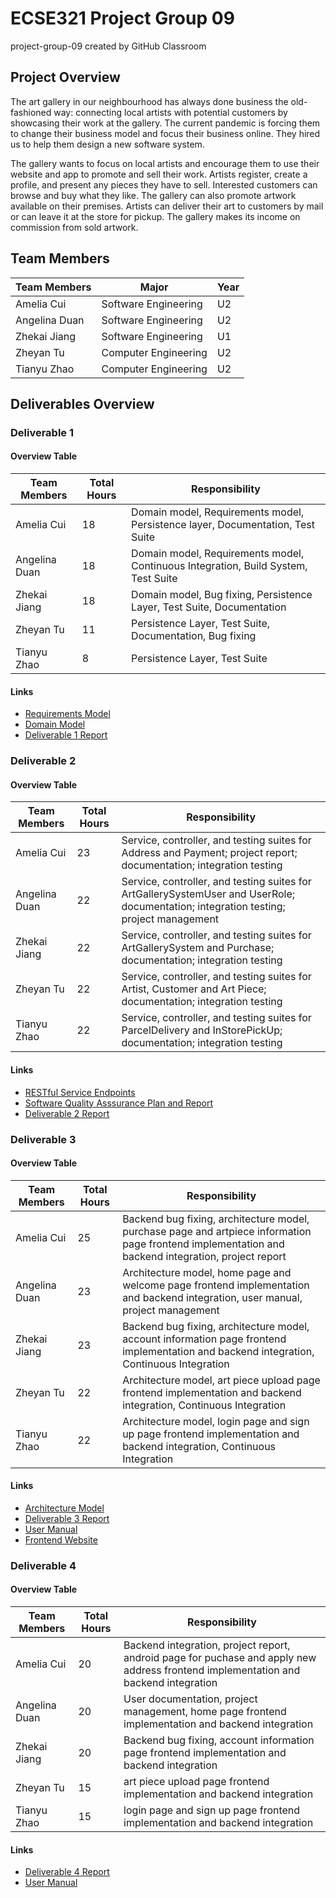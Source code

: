 # ECSE321 Project Group 09 
project-group-09 created by GitHub Classroom

## Project Overview

The art gallery in our neighbourhood has always done business the old-fashioned way: connecting local artists with potential customers by showcasing their work at the gallery. The current pandemic is forcing them to change their business model and focus their business online. They hired us to help them design a new software system.

The gallery wants to focus on local artists and encourage them to use their website and app to promote and sell their work. Artists register, create a profile, and present any pieces they have to sell. Interested customers can browse and buy what they like. The gallery can also promote artwork available on their premises. Artists can deliver their art to customers by mail or can leave it at the store for pickup. The gallery makes its income on commission from sold artwork.

## Team Members

| Team Members |	Major | Year |
| ------------ | ----------- |  ----------- |
| Amelia Cui |	Software Engineering | U2 |
| Angelina Duan	| Software Engineering | U2 |
| Zhekai Jiang | Software Engineering | U1 |
| Zheyan Tu | Computer Engineering | U2 |
| Tianyu Zhao | Computer Engineering | U2 |


## Deliverables Overview

### Deliverable 1

#### Overview Table

| Team Members |	Total Hours	| Responsibility |
| ------------ | ------------ | -------------- |
| Amelia Cui | 18 | Domain model, Requirements model, Persistence layer, Documentation, Test Suite |
| Angelina Duan	| 18 | Domain model, Requirements model, Continuous Integration, Build System, Test Suite |
| Zhekai Jiang | 18 | Domain model, Bug fixing, Persistence Layer, Test Suite, Documentation |
| Zheyan Tu | 11 | Persistence Layer, Test Suite, Documentation, Bug fixing |
| Tianyu Zhao | 8 | Persistence Layer, Test Suite |

#### Links
* [Requirements Model](https://github.com/McGill-ECSE321-Fall2020/project-group-09/wiki/Requirements-Model)
* [Domain Model](https://github.com/McGill-ECSE321-Fall2020/project-group-09/wiki/Domain-Model)
* [Deliverable 1 Report](https://github.com/McGill-ECSE321-Fall2020/project-group-09/wiki/Project-Report_1)

### Deliverable 2

#### Overview Table

| Team Members |	Total Hours	| Responsibility |
| ------------ | ------------ | -------------- |
| Amelia Cui | 23 | Service, controller, and testing suites for Address and Payment; project report; documentation; integration testing |
| Angelina Duan	| 22 | Service, controller, and testing suites for ArtGallerySystemUser and UserRole; documentation; integration testing; project management  |
| Zhekai Jiang | 22 | Service, controller, and testing suites for ArtGallerySystem and Purchase; documentation; integration testing |
| Zheyan Tu | 22 | Service, controller, and testing suites for Artist, Customer and Art Piece; documentation; integration testing |
| Tianyu Zhao | 22 | Service, controller, and testing suites for ParcelDelivery and InStorePickUp; documentation; integration testing |

#### Links
* [RESTful Service Endpoints](https://github.com/McGill-ECSE321-Fall2020/project-group-09/wiki/RESTful-Service-Endpoints)
* [Software Quality Asssurance Plan and Report](https://github.com/McGill-ECSE321-Fall2020/project-group-09/wiki/Software-QA-Plan-&-Report)
* [Deliverable 2 Report](https://github.com/McGill-ECSE321-Fall2020/project-group-09/wiki/Project-Report_2)

### Deliverable 3

#### Overview Table

| Team Members |	Total Hours	| Responsibility |
| ------------ | ------------ | -------------- |
| Amelia Cui | 25 | Backend bug fixing, architecture model, purchase page and artpiece information page frontend implementation and backend integration, project report|
| Angelina Duan	| 23 |  Architecture model, home page and welcome page frontend implementation and backend integration, user manual, project management |
| Zhekai Jiang | 23 | Backend bug fixing, architecture model, account information page frontend implementation and backend integration, Continuous Integration |
| Zheyan Tu | 22 | Architecture model, art piece upload page frontend implementation and backend integration, Continuous Integration |
| Tianyu Zhao | 22 | Architecture model, login page and sign up page frontend implementation and backend integration, Continuous Integration |

#### Links
* [Architecture Model](https://github.com/McGill-ECSE321-Fall2020/project-group-09/wiki/Architecture-Model)
* [Deliverable 3 Report](https://github.com/McGill-ECSE321-Fall2020/project-group-09/wiki/Project-Report_3)
* [User Manual](https://linduan.wixsite.com/website-2)
* [Frontend Website](https://artgallery-frontend-3223.herokuapp.com/)

### Deliverable 4

#### Overview Table

| Team Members |	Total Hours	| Responsibility |
| ------------ | ------------ | -------------- |
| Amelia Cui | 20 | Backend integration, project report, android page for puchase and apply new address frontend implementation and backend integration |
| Angelina Duan	| 20 | User documentation, project management, home page frontend implementation and backend integration |
| Zhekai Jiang | 20 | Backend bug fixing, account information page frontend implementation and backend integration |
| Zheyan Tu | 15 | art piece upload page frontend implementation and backend integration |
| Tianyu Zhao | 15 | login page and sign up page frontend implementation and backend integration |

#### Links
* [Deliverable 4 Report](https://github.com/McGill-ECSE321-Fall2020/project-group-09/wiki/Project-Report_4)
* [User Manual](https://linduan.wixsite.com/website-2)
